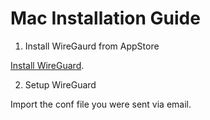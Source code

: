 # Mac Installation Guide

1. Install WireGaurd from AppStore

[Install WireGuard](https://itunes.apple.com/us/app/wireguard/id1451685025?ls=1&mt=12).

2. Setup WireGuard

Import the conf file you were sent via email.
